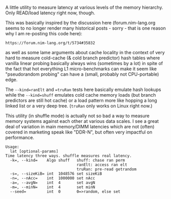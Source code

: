 A little utility to measure latency at various levels of the memory hierarchy.
Only READ/load latency right now, though.

This was basically inspired by the discussion here (forum.nim-lang.org seems
to no longer render many historical posts - sorry - that is one reason why
I am re-posting this code here):

    https://forum.nim-lang.org/t/5734#35832

as well as some lame arguments about cache locality in the context of very hard
to measure cold-cache (& cold branch predictor) hash tables where vanilla linear
probing basically always wins (sometimes by a lot) in spite of the fact that hot
everything L1 micro-benchmarks can make it seem like "pseudorandom probing" can
have a (small, probably not CPU-portable) edge.

The `--kind=ranElt` and `=truRan` tests here basically emulate hash lookups
while the `--kind=shuff` emulates cold cache memory loads (but branch predictors
are still hot cache) or a load pattern more like hopping a long linked list or
a very deep tree.  (`truRan` only works on Linux right now.)

This utility (in shuffle mode) is actually not so bad a way to measure memory
systems against each other at various data scales.  I see a great deal of
variation in main memory/DIMM latencies which are not (often) covered in
marketing speak like "DDR-N", but often very impactful on performance.

```
Usage:
  lat [optional-params] 
Time latency three ways. shuffle measures real latency.
  -k=, --kind=    Algo shuff   shuff: chase ran perm
                               ranElt: access ran elt
                               truRan: pre-read getrandom
  -s=, --sizeKiB= int  1048576 set sizeKiB
  -n=, --nAcc=    int  1000000 set nAcc
  -a=, --avgN=    int  4       set avgN
  -m=, --minN=    int  4       set minN
  --seed=         int  0       0=>random, else set
```
